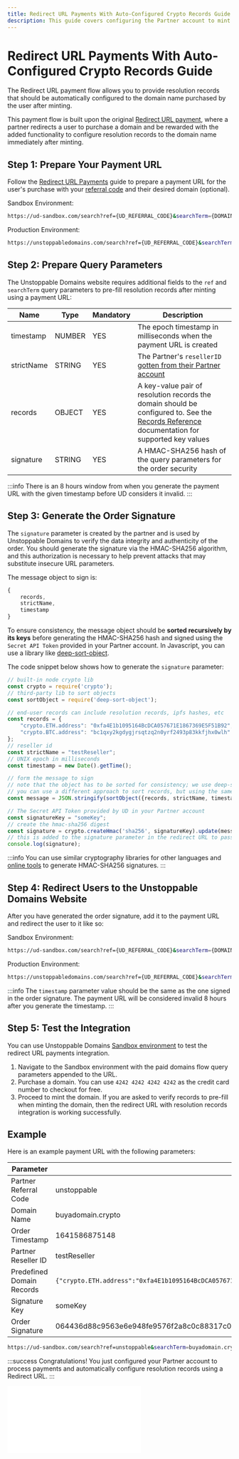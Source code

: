 ```yaml
---
title: Redirect URL Payments With Auto-Configured Crypto Records Guide | UD Developer Portal
description: This guide covers configuring the Partner account to mint paid domains and automatically pre-fill resolution records using the redirect URL payment processing flow.
---
```


# Redirect URL Payments With Auto-Configured Crypto Records Guide

The Redirect URL payment flow allows you to provide resolution records that should be automatically configured to the domain name purchased by the user after minting.

This payment flow is built upon the original [Redirect URL payment](redirect-url-payments.md), where a partner redirects a user to purchase a domain and be rewarded with the added functionality to configure resolution records to the domain name immediately after minting.

## Step 1: Prepare Your Payment URL

Follow the [Redirect URL Payments](redirect-url-payments.md) guide to prepare a payment URL for the user's purchase with your [referral code](redirect-url-payments.md#step-1-retrieve-your-ud-referral-code) and their desired domain (optional).

Sandbox Environment:

```bash
https://ud-sandbox.com/search?ref={UD_REFERRAL_CODE}&searchTerm={DOMAIN_NAME_TO_PURCHASE}
```

Production Environment:

```bash
https://unstoppabledomains.com/search?ref={UD_REFERRAL_CODE}&searchTerm={DOMAIN_NAME_TO_PURCHASE}
```

## Step 2: Prepare Query Parameters

The Unstoppable Domains website requires additional fields to the `ref` and `searchTerm` query parameters to pre-fill resolution records after minting using a payment URL:

| Name | Type | Mandatory | Description |
| - | - | - | - |
| timestamp | NUMBER | YES | The epoch timestamp in milliseconds when the payment URL is created |
| strictName | STRING | YES | The Partner's `resellerID` [gotten from their Partner account](/partner/integration-paths.md#step-1-locate-your-reseller-id) |
| records | OBJECT | YES | A key-value pair of resolution records the domain should be configured to. See the [Records Reference](/developer-toolkit/reference/records-reference.md) documentation for supported key values |
| signature | STRING | YES | A HMAC-SHA256 hash of the query parameters for the order security |

:::info
There is an 8 hours window from when you generate the payment URL with the given timestamp before UD considers it invalid.
:::

## Step 3: Generate the Order Signature

The `signature` parameter is created by the partner and is used by Unstoppable Domains to verify the data integrity and authenticity of the order. You should generate the signature via the HMAC-SHA256 algorithm, and this authorization is necessary to help prevent attacks that may substitute insecure URL parameters.

The message object to sign is:

```javascript
{
	records,
	strictName,
	timestamp
}
```

To ensure consistency, the message object should be **sorted recursively by its keys** before generating the HMAC-SHA256 hash and signed using the `Secret API Token` provided in your Partner account. In Javascript, you can use a library like [deep-sort-object](https://www.npmjs.com/package/deep-sort-object).

The code snippet below shows how to generate the `signature` parameter:

```javascript
// built-in node crypto lib
const crypto = require('crypto');
// third-party lib to sort objects
const sortObject = require('deep-sort-object');

// end-user records can include resolution records, ipfs hashes, etc
const records = {
    "crypto.ETH.address": "0xfa4E1b1095164BcDCA057671E1867369E5F51B92",
    "crypto.BTC.address": "bc1qxy2kgdygjrsqtzq2n0yrf2493p83kkfjhx0wlh"
};
// reseller id
const strictName = "testReseller";
// UNIX epoch in milliseconds
const timestamp = new Date().getTime();

// form the message to sign
// note that the object has to be sorted for consistency; we use deep-sort-object to verify signatures
// you can use a different approach to sort records, but using the same library to sort ensures that the signatures will match
const message = JSON.stringify(sortObject({records, strictName, timestamp}));

// The Secret API Token provided by UD in your Partner account
const signatureKey = "someKey";
// create the hmac-sha256 digest
const signature = crypto.createHmac('sha256', signatureKey).update(message).digest('hex');
// this is added to the signature parameter in the redirect URL to pass resolution records to UD
console.log(signature);
```

:::info
You can use similar cryptography libraries for other languages and [online tools](https://www.devglan.com/online-tools/hmac-sha256-online) to generate HMAC-SHA256 signatures.
:::

## Step 4: Redirect Users to the Unstoppable Domains Website

After you have generated the order signature, add it to the payment URL and redirect the user to it like so:

Sandbox Environment:

```bash
https://ud-sandbox.com/search?ref={UD_REFERRAL_CODE}&searchTerm={DOMAIN_NAME_TO_PURCHASE}&timestamp={CURRENT_TIMESTAMP}&strictName={PARTNER_RESELLERID}&records={CRYPTO_RECORDS_TO_PREFILL}&signature={GENERATED_ORDER_SIGNATURE}
```

Production Environment:

```bash
https://unstoppabledomains.com/search?ref={UD_REFERRAL_CODE}&searchTerm={DOMAIN_NAME_TO_PURCHASE}&timestamp={CURRENT_TIMESTAMP}&strictName={PARTNER_RESELLERID}&records={CRYPTO_RECORDS_TO_PREFILL}&signature={GENERATED_ORDER_SIGNATURE}
```

:::info
The `timestamp` parameter value should be the same as the one signed in the order signature. The payment URL will be considered invalid 8 hours after you generate the timestamp.
:::

## Step 5: Test the Integration

You can use Unstoppable Domains [Sandbox environment](/partner/set-up-sandbox-for-testing.md) to test the redirect URL payments integration.

1. Navigate to the Sandbox environment with the paid domains flow query parameters appended to the URL.
2. Purchase a domain. You can use `4242 4242 4242 4242` as the credit card number to checkout for free.
3. Proceed to mint the domain. If you are asked to verify records to pre-fill when minting the domain, then the redirect URL with resolution records integration is working successfully.

## Example

Here is an example payment URL with the following parameters:

| Parameter | Value |
| - | - |
| Partner Referral Code | unstoppable |
| Domain Name | buyadomain.crypto |
| Order Timestamp | 1641586875148 |
| Partner Reseller ID | testReseller |
| Predefined Domain Records | `{"crypto.ETH.address":"0xfa4E1b1095164BcDCA057671E1867369E5F51B92","crypto.BTC.address":"bc1qxy2kgdygjrsqtzq2n0yrf2493p83kkfjhx0wlh"}` |
| Signature Key | someKey |
| Order Signature | 064436d88c9563e6e948fe9576f2a8c0c88317c045628eac5b8f74aea68eeee4 |

```bash
https://ud-sandbox.com/search?ref=unstoppable&searchTerm=buyadomain.crypto&timestamp=1641586875148&strictName=testReseller&records=%7B%22crypto.ETH.address%22%3A%220xfa4E1b1095164BcDCA057671E1867369E5F51B92%22%2C%22crypto.BTC.address%22%3A%22bc1qxy2kgdygjrsqtzq2n0yrf2493p83kkfjhx0wlh%22%7D&signature=064436d88c9563e6e948fe9576f2a8c0c88317c045628eac5b8f74aea68eeee4
```

:::success Congratulations!
You just configured your Partner account to process payments and automatically configure resolution records using a Redirect URL.
:::

<embed src="/snippets/_discord.md" />
